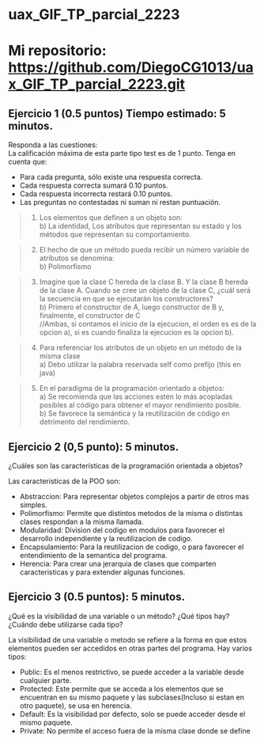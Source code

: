 # uax_GIF_TP_parcial_2223

# Mi repositorio: https://github.com/DiegoCG1013/uax_GIF_TP_parcial_2223.git

## Ejercicio 1 (0.5 puntos) Tiempo estimado: 5 minutos.
Responda a las cuestiones:  
La calificación máxima de esta parte tipo test es de 1 punto. Tenga en cuenta que:  
* Para cada pregunta, sólo existe una respuesta correcta.
* Cada respuesta correcta sumará 0.10 puntos.
* Cada respuesta incorrecta restará 0.10 puntos.
* Las preguntas no contestadas ni suman ni restan puntuación.

> 1. Los elementos que definen a un objeto son:  
> b) La identidad, Los atributos que representan su estado y los métodos que representan su comportamiento.

> 2. El hecho de que un método pueda recibir un número variable de atributos se denomina:  
> b) Polimorfismo  

> 3) Imagine que la clase C hereda de la clase B. Y la clase B hereda de la clase A. Cuando se cree
> un objeto de la clase C, ¿cuál será la secuencia en que se ejecutarán los constructores?  
> b) Primero el constructor de A, luego constructor de B y, finalmente, el constructor de C  
//Ambas, si contamos el inicio de la ejecucion, el orden es es de la opcion a), si es cuando finaliza la ejecucion es la opcion b).

> 4) Para referenciar los atributos de un objeto en un método de la misma clase  
> a) Debo utilizar la palabra reservada self como prefijo  (this en java)

> 5) En el paradigma de la programación orientado a objetos:  
> a) Se recomienda que las acciones estén lo más acopladas posibles al código para
> obtener el mayor rendimiento posible.  
> b) Se favorece la semántica y la reutilización de código en detrimento del rendimiento.  

## Ejercicio 2 (0,5 punto): 5 minutos.
¿Cuáles son las características de la programación orientada a objetos?

Las caracteristicas de la POO son:
- Abstraccion: Para representar objetos complejos a partir de otros mas simples.
- Polimorfismo: Permite que distintos metodos de la misma o distintas clases respondan a la misma llamada.
- Modularidad: Division del codigo en modulos para favorecer el desarrollo independiente y la reutilizacion de codigo.
- Encapsulamiento: Para la reutilizacion de codigo, o para favorecer el entendimiento de la semantica del programa.
- Herencia: Para crear una jerarquia de clases que comparten caracteristicas y para extender algunas funciones.

## Ejercicio 3 (0.5 puntos): 5 minutos.
¿Qué es la visibilidad de una variable o un método? ¿Qué tipos hay? ¿Cuándo debe utilizarse cada
tipo?

La visibilidad de una variable o metodo se refiere a la forma  en que estos elementos pueden ser accedidos en otras partes del programa.
Hay varios tipos:
- Public: Es el menos restrictivo, se puede acceder a la variable desde cualquier parte.  
- Protected: Este permite que se acceda a los elementos que se encuentran en su mismo paquete y las subclases(Incluso si estan en otro paquete), se usa en herencia.  
- Default: Es la visibilidad por defecto, solo se puede acceder desde el mismo paquete.  
- Private: No permite el acceso fuera de la misma clase donde se define  




